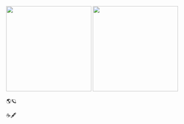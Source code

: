 <div>
  <img height="231em" src= https://github-readme-stats.vercel.app/api?username=Meichl&showicons=true&theme=transparent>
  <img height="231em" src="https://github-readme-stats.vercel.app/api/top-langs/?username=Meichl&theme=transparent">
</div>
          
🌎🪐

☕️🖋
